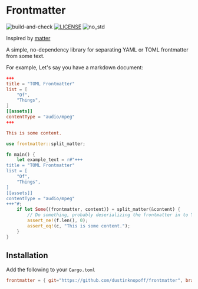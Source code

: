 # Frontmatter 

![build-and-check](https://github.com/dustinknopoff/frontmatter/workflows/build-and-check/badge.svg)
[![LICENSE](https://img.shields.io/badge/license-BSD-blue.svg)](LICENSE)
![no_std](https://img.shields.io/badge/no__std-compat-orange)

Inspired by [matter](https://crates.io/crates/matter)

A simple, no-dependency library for separating YAML or TOML frontmatter from some text.

For example, Let's say you have a markdown document:

```toml
+++
title = "TOML Frontmatter"
list = [
    "Of",
    "Things",
]
[[assets]]
contentType = "audio/mpeg"
+++

This is some content.
```

```rust
use frontmatter::split_matter;

fn main() {
    let example_text = r#"+++
title = "TOML Frontmatter"
list = [
    "Of",
    "Things",
]
[[assets]]
contentType = "audio/mpeg"
+++"#;
    if let Some((frontmatter, content)) = split_matter(&content) {
        // Do something, probably deserializing the frontmatter in to YAML/TOML
        assert_ne!(f.len(), 0);
        assert_eq!(c, "This is some content.");
    }
}
```

## Installation

Add the following to your `Cargo.toml`

```toml
frontmatter = { git="https://github.com/dustinknopoff/frontmatter", branch="master"}
```